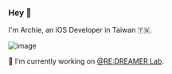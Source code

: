### Hey 👊

I'm Archie, an iOS Developer in Taiwan 🇹🇼.

![image](https://github-readme-stats.vercel.app/api?username=archier7&show_icons=true&theme=prussian&count_private=true)

🚀 I'm currently working on [@RE:DREAMER Lab](https://github.com/REDREAMERLab).

<!--
**ArchieR7/ArchieR7** is a ✨ _special_ ✨ repository because its `README.md` (this file) appears on your GitHub profile.

Here are some ideas to get you started:

- 🔭 I’m currently working on ...
- 🌱 I’m currently learning ...
- 👯 I’m looking to collaborate on ...
- 🤔 I’m looking for help with ...
- 💬 Ask me about ...
- 📫 How to reach me: ...
- 😄 Pronouns: ...
- ⚡ Fun fact: ...
-->
